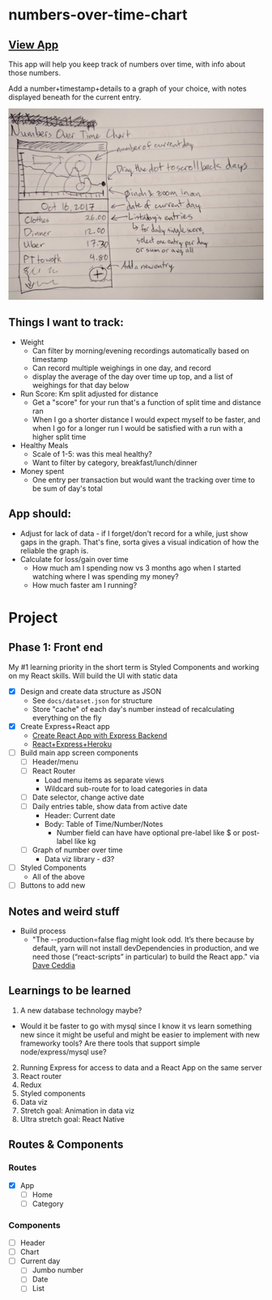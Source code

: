 # numbers-over-time-chart

## [View App](https://numbers-over-time.herokuapp.com/)

This app will help you keep track of numbers over time, with info about those numbers.

Add a number+timestamp+details to a graph of your choice, with notes displayed beneath for the current entry.
 
![Sketch of main app screen](https://github.com/danlaush/numbers-over-time-chart/blob/master/docs/sketch%20with%20notes.jpg?raw=true)

## Things I want to track:

* Weight
  * Can filter by morning/evening recordings automatically based on timestamp
  * Can record multiple weighings in one day, and record 
  * display the average of the day over time up top, and a list of weighings for that day below
* Run Score: Km split adjusted for distance
  * Get a "score" for your run that's a function of split time and distance ran
  * When I go a shorter distance I would expect myself to be faster, and when I go for a longer run I would be satisfied with a run with a higher split time
* Healthy Meals
  * Scale of 1-5: was this meal healthy?
  * Want to filter by category, breakfast/lunch/dinner
* Money spent
  * One entry per transaction but would want the tracking over time to be sum of day's total

## App should:

* Adjust for lack of data - if I forget/don't record for a while, just show gaps in the graph. That's fine, sorta gives a visual indication of how the reliable the graph is.
* Calculate for loss/gain over time
  * How much am I spending now vs 3 months ago when I started watching where I was spending my money?
  * How much faster am I running?

# Project

## Phase 1: Front end
  
My #1 learning priority in the short term is Styled Components and working on my React skills. Will build the UI with static data

* [x] Design and create data structure as JSON
	- See `docs/dataset.json` for structure
	- Store "cache" of each day's number instead of recalculating everything on the fly
* [x] Create Express+React app
	- [Create React App with Express Backend](https://daveceddia.com/create-react-app-express-backend/)
	- [React+Express+Heroku](https://daveceddia.com/create-react-app-express-production/)
* [ ] Build main app screen components
  * [ ] Header/menu
  * [ ] React Router
  	- Load menu items as separate views
  	- Wildcard sub-route for to load categories in data
  * [ ] Date selector, change active date
  * [ ] Daily entries table, show data from active date
  	- Header: Current date
  	- Body: Table of Time/Number/Notes
  		+ Number field can have have optional pre-label like $ or post-label like kg
  * [ ] Graph of number over time
  	- Data viz library - d3?
* [ ] Styled Components
	- All of the above
* [ ] Buttons to add new 

## Notes and weird stuff

* Build process
  - "The --production=false flag might look odd. It’s there because by default, yarn will not install devDependencies in production, and we need those (“react-scripts” in particular) to build the React app." via [Dave Ceddia](https://daveceddia.com/create-react-app-express-production/)


## Learnings to be learned

1. A new database technology maybe?
  * Would it be faster to go with mysql since I know it vs learn something new since it might be useful and might be easier to implement with new frameworky tools? Are there tools that support simple node/express/mysql use?
2. Running Express for access to data and a React App on the same server
3. React router
4. Redux
5. Styled components
6. Data viz
7. Stretch goal: Animation in data viz
8. Ultra stretch goal: React Native

## Routes & Components

### Routes

* [x] App
  - [ ] Home
  - [ ] Category

### Components

* [ ] Header
* [ ] Chart
* [ ] Current day
  - [ ] Jumbo number
  - [ ] Date
  - [ ] List

